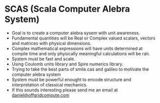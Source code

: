 # SCAS (Scala Computer Alebra System)

* Goal is to create a computer alebra sysem with unit awareness.
* Fundamental quantities will be Real or Complex valued scalars, vectors and matrices with physical dimensions.  
* Complex mathematical expressions will have units determined at compile time and only physically meaningful calculations will be ran.
* System must be fast and scale.
* Using Coulomb units library and Spire numerics library.
* Trying to take the best parts of smile.cas and galileo to motivate the computer alebra system
* System must be powerful enought to encode structure and interpretation of classical mechanics.
* If this sounds interesting please send me an email at daniel@offgridcompute.com

